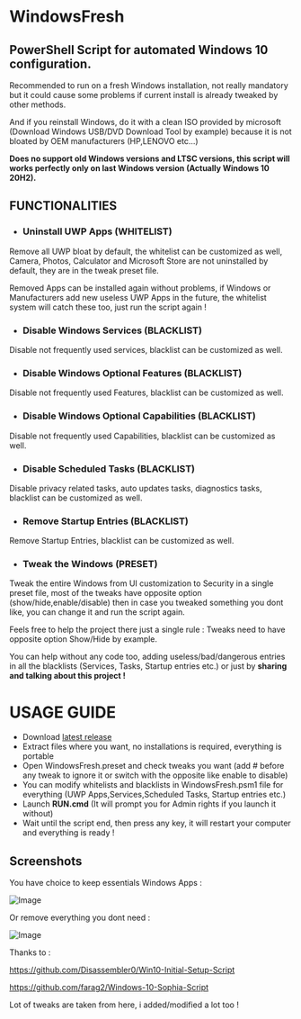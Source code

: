 # WindowsFresh
## PowerShell Script for automated Windows 10 configuration.

Recommended to run on a fresh Windows installation, not really mandatory but it could cause some problems if current install is already tweaked by other methods.

And if you reinstall Windows, do it with a clean ISO provided by microsoft (Download Windows USB/DVD Download Tool by example) because it is not bloated by OEM manufacturers (HP,LENOVO etc...)

 **Does no support old Windows versions and LTSC versions, this script will works perfectly only on last Windows version (Actually Windows 10 20H2).**

## __FUNCTIONALITIES__

- ###  __Uninstall UWP Apps (WHITELIST)__

Remove all UWP bloat by default, the whitelist can be customized as well, Camera, Photos, Calculator and Microsoft Store are not uninstalled by default, they are in the tweak preset file.

Removed Apps can be installed again without problems, if Windows or Manufacturers add new useless UWP Apps in the future, the whitelist system will catch these too, just run the script again !

- ### __Disable Windows Services (BLACKLIST)__

Disable not frequently used services, blacklist can be customized as well.

- ### __Disable Windows Optional Features (BLACKLIST)__

Disable not frequently used Features, blacklist can be customized as well.

- ### __Disable Windows Optional Capabilities (BLACKLIST)__

Disable not frequently used Capabilities, blacklist can be customized as well.

- ### __Disable Scheduled Tasks (BLACKLIST)__

Disable privacy related tasks, auto updates tasks, diagnostics tasks, blacklist can be customized as well.

- ### __Remove Startup Entries (BLACKLIST)__

Remove Startup Entries, blacklist can be customized as well.

- ### __Tweak the Windows (PRESET)__

Tweak the entire Windows from UI customization to Security in a single preset file, most of the tweaks have opposite option (show/hide,enable/disable) then in case you tweaked something you dont like, you can change it and run the script again.

Feels free to help the project there just a single rule : Tweaks need to have opposite option Show/Hide by example.

You can help without any code too, adding useless/bad/dangerous entries in all the blacklists (Services, Tasks, Startup entries etc.) or just by **sharing and talking about this project !**

# __USAGE GUIDE__

- Download [latest release](https://github.com/innovatodev/WindowsFresh/releases/latest)
- Extract files where you want, no installations is required, everything is portable
- Open WindowsFresh.preset and check tweaks you want (add # before any tweak to ignore it or switch with the opposite like enable to disable)
- You can modify whitelists and blacklists in WindowsFresh.psm1 file for everything (UWP Apps,Services,Scheduled Tasks, Startup entries etc.)
- Launch **RUN.cmd** (It will prompt you for Admin rights if you launch it without)
- Wait until the script end, then press any key, it will restart your computer and everything is ready !


## __Screenshots__
You have choice to keep essentials Windows Apps :

![Image](https://camo.githubusercontent.com/fe4bbc58611f6a1a84022fdd376cbad13214f0b5284e66dbffb4d143f6239b6d/68747470733a2f2f692e696d6775722e636f6d2f763055594744642e706e67)

Or remove everything you dont need :

![Image](https://camo.githubusercontent.com/c13973059e30c09a5e06b5db21531c134e63fccf8ed754421eb991c7efae1521/68747470733a2f2f692e696d6775722e636f6d2f48704b3875747a2e706e67)

Thanks to :

https://github.com/Disassembler0/Win10-Initial-Setup-Script

https://github.com/farag2/Windows-10-Sophia-Script

Lot of tweaks are taken from here, i added/modified a lot too !










